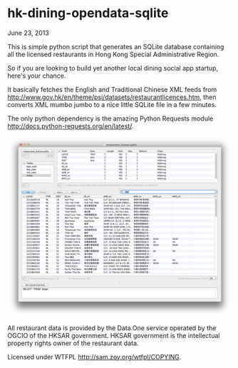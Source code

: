 hk-dining-opendata-sqlite
==============
June 23, 2013

This is simple python script that generates an SQLite database containing all the licensed restaurants in Hong Kong Special Administrative Region.

So if you are looking to build yet another local dining social app startup, here's your chance.

It basically fetches the English and Traditional Chinese XML feeds from <http://www.gov.hk/en/theme/psi/datasets/restaurantlicences.htm>, then converts XML mumbo jumbo to a nice little SQLite file in a few minutes.

The only python dependency is the amazing Python Requests module <http://docs.python-requests.org/en/latest/>.

[![](https://github.com/kenguish/hk-dining-opendata-sqlite/raw/master/Screenshot.png)](https://github.com/kenguish/hk-dining-opendata-sqlite/raw/master/Screenshot.png)

All restaurant data is provided by the Data.One service operated by the OGCIO of the HKSAR government. HKSAR government is the intellectual property rights owner of the restaurant data. 

Licensed under WTFPL <http://sam.zoy.org/wtfpl/COPYING>.
